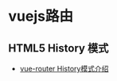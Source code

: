 # vuejs路由

## HTML5 History 模式

- [vue-router History模式介绍](https://router.vuejs.org/zh/guide/essentials/history-mode.html)